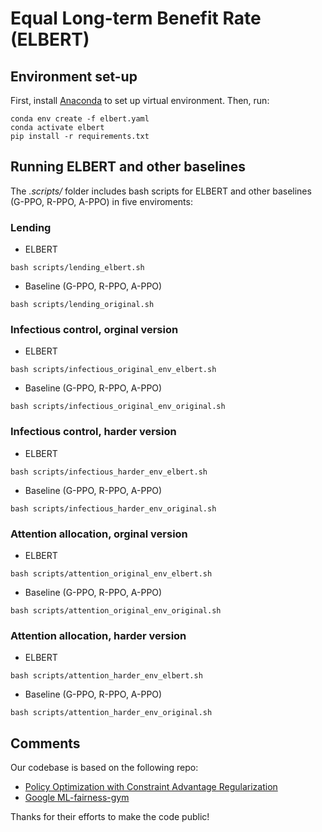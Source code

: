 # Equal Long-term Benefit Rate (ELBERT)

## Environment set-up
First, install [Anaconda](https://docs.anaconda.com/anaconda/install/) to set up virtual environment. Then, run:
```
conda env create -f elbert.yaml
conda activate elbert
pip install -r requirements.txt
```

## Running ELBERT and other baselines 
The *.scripts/* folder includes bash scripts for ELBERT and other baselines (G-PPO, R-PPO, A-PPO) in five enviroments:
### Lending
* ELBERT
```
bash scripts/lending_elbert.sh
```
* Baseline (G-PPO, R-PPO, A-PPO)
```
bash scripts/lending_original.sh
```
### Infectious control, orginal version
* ELBERT
```
bash scripts/infectious_original_env_elbert.sh
```
* Baseline (G-PPO, R-PPO, A-PPO)
```
bash scripts/infectious_original_env_original.sh
```
### Infectious control, harder version
* ELBERT
```
bash scripts/infectious_harder_env_elbert.sh
```
* Baseline (G-PPO, R-PPO, A-PPO)
```
bash scripts/infectious_harder_env_original.sh
```
### Attention allocation, orginal version
* ELBERT
```
bash scripts/attention_original_env_elbert.sh
```
* Baseline (G-PPO, R-PPO, A-PPO)
```
bash scripts/attention_original_env_original.sh
```
### Attention allocation, harder version
* ELBERT
```
bash scripts/attention_harder_env_elbert.sh
```
* Baseline (G-PPO, R-PPO, A-PPO)
```
bash scripts/attention_harder_env_original.sh
```


## Comments
Our codebase is based on the following repo:
* [Policy Optimization with Constraint Advantage Regularization](https://github.com/ericyangyu/pocar)
* [Google ML-fairness-gym](https://github.com/google/ml-fairness-gym)

Thanks for their efforts to make the code public!
